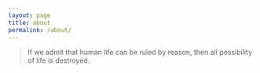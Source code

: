 ```yaml
---
layout: page
title: about
permalink: /about/
---
```


> If we admit that human life can be ruled by reason, then all possibility of life is destroyed. 
